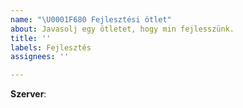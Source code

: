 ```yaml
---
name: "\U0001F680 Fejlesztési ötlet"
about: Javasolj egy ötletet, hogy min fejlesszünk.
title: ''
labels: Fejlesztés
assignees: ''

---
```


<!-- Melyik szerverrel kapcsolatos az ötlet? pl.: Survival -->
**Szerver**:

<!-- Ez alá a sor alá írd le az ötletedet. -->
